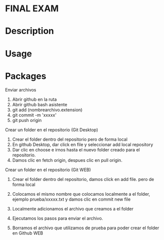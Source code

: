 # FINAL EXAM




# Description



# Usage



# Packages



Enviar archivos

1. Abrir github en la ruta
2. Abrir github bash asistente
3. git add (nombrearchivo.extension)
4. git commit -m 'xxxxx'
5. git push origin

Crear un folder en el repositorio (Git Desktop)

1. Crear el folder dentro del repositorio pero de forma local
2. En github Desktop, dar click en file y seleccionar add local repository
3. Dar clic en choose e irnos hasta el nuevo folder creado para el repositorio.
4. Damos clic en fetch origin, despues clic en pull origin.

Crear un folder en el repositorio (Git WEB)

1. Crear el folder dentro del repositorio, damos click en add file. pero de forma local
2. Colocamos el mismo nombre que colocamos localmente a el folder, ejemplo prueba/xxxxx.txt y damos clic en commit new file


1. Localmente adicionamos el archivo que creamos a el folder 
2. Ejecutamos los pasos para enviar el archivo.
3. Borramos el archivo que utilizamos de prueba para poder crear el folder en Github WEB
